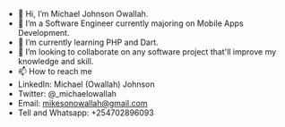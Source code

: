 - 👋 Hi, I’m Michael Johnson Owallah.
- 👀 I’m a Software Engineer currently majoring on Mobile Apps Development.
- 🌱 I’m currently learning PHP and Dart.
- 💞️ I’m looking to collaborate on any software project that'll improve my knowledge and skill.
- 📫 How to reach me 
- LinkedIn: Michael (Owallah) Johnson
- Twitter: @_michaelowallah
- Email: mikesonowallah@gmail.com
- Tell and Whatsapp: +254702896093

<!---
Owallah/Owallah is a ✨ special ✨ repository because its `README.md` (this file) appears on your GitHub profile.
You can click the Preview link to take a look at your changes.
--->
